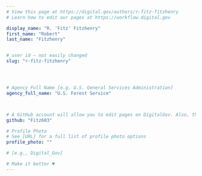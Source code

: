```yaml
---
# View this page at https://digital.gov/authors/r-fitz-fitzhenry
# Learn how to edit our pages at https://workflow.digital.gov

display_name: "R. 'Fitz' Fitzhenry"
first_name: "Robert"
last_name: "Fitzhenry"


# user id — not easily changed
slug: "r-fitz-fitzhenry"




# Agency Full Name [e.g. U.S. General Services Administration]
agency_full_name: "U.S. Forest Service"



# A GitHub account will allow you to edit pages on DigitalGov. Also, the image used in your GitHub account can be used to populate your digital.gov profile photo. Learn more about getting a Github account at [URL]
github: "Fitz603"

# Profile Photo
# See [URL] for a full list of profile photo options
profile_photo: ""

# [e.g., Digital_Gov]

# Make it better ♥
---
```

